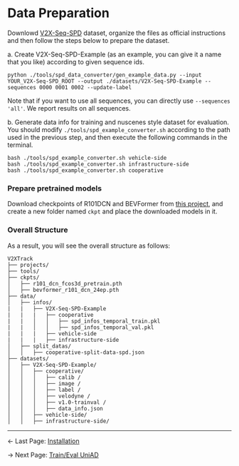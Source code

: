 # Data Preparation
Downlowd [V2X-Seq-SPD](https://github.com/AIR-THU/DAIR-V2X?tab=readme-ov-file#dataset) dataset, organize the files as official instructions and then follow the steps below to prepare the dataset.

a. Create V2X-Seq-SPD-Example (as an example, you can give it a name that you like) according to given sequence ids.

```
python ./tools/spd_data_converter/gen_example_data.py --input YOUR_V2X-Seq-SPD_ROOT --output ./datasets/V2X-Seq-SPD-Example --sequences 0000 0001 0002 --update-label
```
Note that if you want to use all sequences, you can directly use `--sequences 'all'`. We report results on all sequences.

b. Generate data info for training and nuscenes style dataset for evaluation. 
You should modify `./tools/spd_example_converter.sh` according to the path used in the previous step, and then execute the following commands in the terminal.
```
bash ./tools/spd_example_converter.sh vehicle-side
bash ./tools/spd_example_converter.sh infrastructure-side
bash ./tools/spd_example_converter.sh cooperative
```

### Prepare pretrained models
Download checkpoints of R101DCN and BEVFormer from [this project](https://github.com/fundamentalvision/BEVFormer), and create a new folder named `ckpt` and place the downloaded models in it.

### Overall Structure
As a result, you will see the overall structure as follows:
```
V2XTrack
├── projects/
├── tools/
├── ckpts/
│   ├── r101_dcn_fcos3d_pretrain.pth
│   ├── bevformer_r101_dcn_24ep.pth
├── data/
│   ├── infos/
|   |   ├── V2X-Seq-SPD-Example
|   |   |   ├── cooperative
|   |   │   │   ├── spd_infos_temporal_train.pkl
|   |   │   │   ├── spd_infos_temporal_val.pkl
|   |   |   ├── vehicle-side
|   |   |   ├── infrastructure-side
│   ├── split_datas/
│   │   ├── cooperative-split-data-spd.json
├── datasets/
│   ├── V2X-Seq-SPD-Example/
│   │   ├── cooperative/
│   │   │   ├── calib /
│   │   │   ├── image /
│   │   │   ├── label /
│   │   │   ├── velodyne /
│   │   │   ├── v1.0-trainval /
│   │   │   ├── data_info.json
│   │   ├── vehicle-side/
│   │   ├── infrastructure-side/
```

---
<- Last Page:  [Installation](./INSTALL.md)

-> Next Page: [Train/Eval UniAD](./TRAIN_EVAL.md)